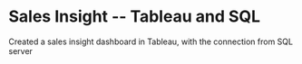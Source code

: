 # Sales Insight -- Tableau and SQL


Created a sales insight dashboard in Tableau, with the connection from SQL server
